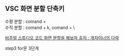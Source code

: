 ## VSC 화면 분할 단축키

수평 분할 : comand + \
수직 분할 : comand + k, comand + \

[비주얼 스튜디오 코드 화면 분할을 해보자 출처 : 개자이너의 다락](https://ssimplay.tistory.com/421)

step3 for문 3단계
